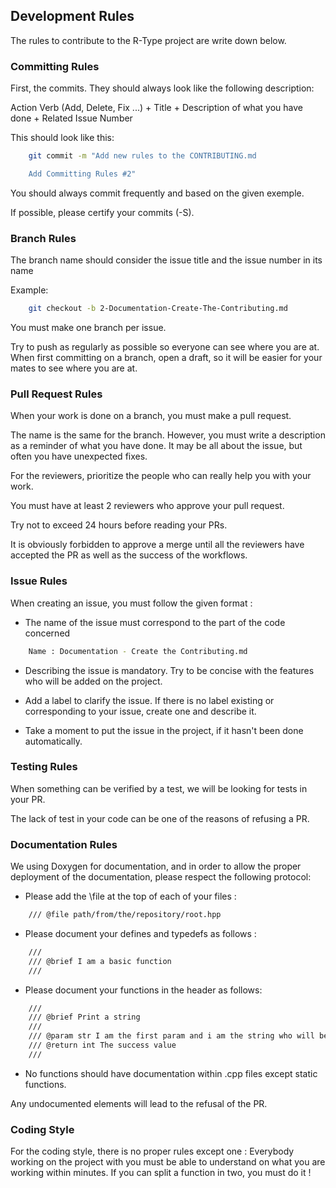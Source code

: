 ## Development Rules

The rules to contribute to the R-Type project are write down below.


### Committing Rules

First, the commits. They should always look like the following description:

Action Verb (Add, Delete, Fix ...) + Title + Description of what you have done + Related Issue Number

This should look like this:

```bash
    git commit -m "Add new rules to the CONTRIBUTING.md

    Add Committing Rules #2"
```

You should always commit frequently and based on the given exemple.

If possible, please certify your commits (-S).


### Branch Rules

The branch name should consider the issue title and the issue number in its name

Example:

```bash
    git checkout -b 2-Documentation-Create-The-Contributing.md
```

You must make one branch per issue.

Try to push as regularly as possible so everyone can see where you are at.
When first committing on a branch, open a draft, so it will be easier for your mates to see where you are at.


### Pull Request Rules

When your work is done on a branch, you must make a pull request.

The name is the same for the branch.
However, you must write a description as a reminder of what you have done.
It may be all about the issue, but often you have unexpected fixes.

For the reviewers, prioritize the people who can really help you with your work.

You must have at least 2 reviewers who approve your pull request.

Try not to exceed 24 hours before reading your PRs.

It is obviously forbidden to approve a merge until all the reviewers have accepted the PR as well as the success of the workflows.


### Issue Rules

When creating an issue, you must follow the given format :

* The name of the issue must correspond to the part of the code concerned

```bash
    Name : Documentation - Create the Contributing.md
```

* Describing the issue is mandatory. Try to be concise with the features who will be added on the project.

* Add a label to clarify the issue. If there is no label existing or corresponding to your issue, create one and describe it.

* Take a moment to put the issue in the project, if it hasn't been done automatically.


### Testing Rules

When something can be verified by a test, we will be looking for tests in your PR.

The lack of test in your code can be one of the reasons of refusing a PR.


### Documentation Rules

We using Doxygen for documentation, and in order to allow the proper deployment of the documentation, please respect the following protocol:

* Please add the \file at the top of each of your files :

```bash
    /// @file path/from/the/repository/root.hpp
```

* Please document your defines and typedefs as follows :

```bash
    ///
    /// @brief I am a basic function
    ///
```

* Please document your functions in the header as follows:

```bash
    ///
    /// @brief Print a string
    ///
    /// @param str I am the first param and i am the string who will be printed
    /// @return int The success value
    ///
```

* No functions should have documentation within .cpp files except static functions.

Any undocumented elements will lead to the refusal of the PR.


### Coding Style

For the coding style, there is no proper rules except one :
Everybody working on the project with you must be able to understand on what you are working within minutes. If you can split a function in two, you must do it !